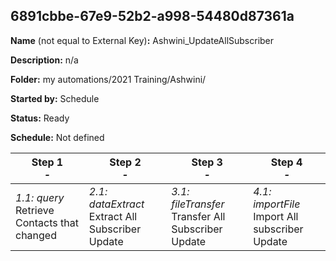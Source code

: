## 6891cbbe-67e9-52b2-a998-54480d87361a

**Name** (not equal to External Key)**:** Ashwini_UpdateAllSubscriber

**Description:** n/a

**Folder:** my automations/2021 Training/Ashwini/

**Started by:** Schedule

**Status:** Ready

**Schedule:** Not defined

| Step 1<br>_-_ | Step 2<br>_-_ | Step 3<br>_-_ | Step 4<br>_-_ |
| --- | --- | --- | --- |
| _1.1: query_<br>Retrieve Contacts that changed | _2.1: dataExtract_<br>Extract All Subscriber Update | _3.1: fileTransfer_<br>Transfer All Subscriber Update | _4.1: importFile_<br>Import All subscriber Update |
